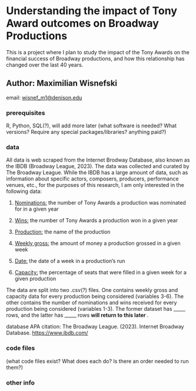 # Understanding the impact of Tony Award outcomes on Broadway Productions

This is a project where I plan to study the impact of the Tony Awards on the financial success of Broadway productions, and how this relationship has changed over the last 40 years.

## Author: Maximilian Wisnefski
email: wisnef_m1@denison.edu

### prerequisites
R, Python, SQL(?), will add more later
(what software is needed? What versions? Require any special packages/libraries? anything paid?)

### data
All data is web scraped from the Internet Brodway Database, also known as the IBDB (Broadway League, 2023). The data was collected and curated by The Broadway League. While the IBDB has a large amount of data, such as information about specific actors, composers, producers, performance venues, etc., for the purposes of this research, I am only interested in the following data: 

1. <ins>Nominations:</ins> the number of Tony Awards a production was nominated for in a given year

2. <ins>Wins:</ins> the number of Tony Awards a production won in a given year

3. <ins>Production:</ins> the name of the production

4. <ins>Weekly gross:</ins> the amount of money a production grossed in a given week

5. <ins>Date:</ins> the date of a week in a production’s run

6. <ins>Capacity:</ins> the percentage of seats that were filled in a given week for a given production

The data are split into two .csv(?) files. One contains weekly gross and capacity data for every production being considered (variables 3-6). The other contains the number of nominations and wins received for every production being considered (variables 1-3). The former dataset has _____ rows, and the latter has _____ rows <b> will return to this later </b>.

database APA citation: The Broadway League. (2023). Internet Broadway Database. https://www.ibdb.com/


### code files 
(what code files exist? What does each do? Is there an order needed to run them?)

### other info
